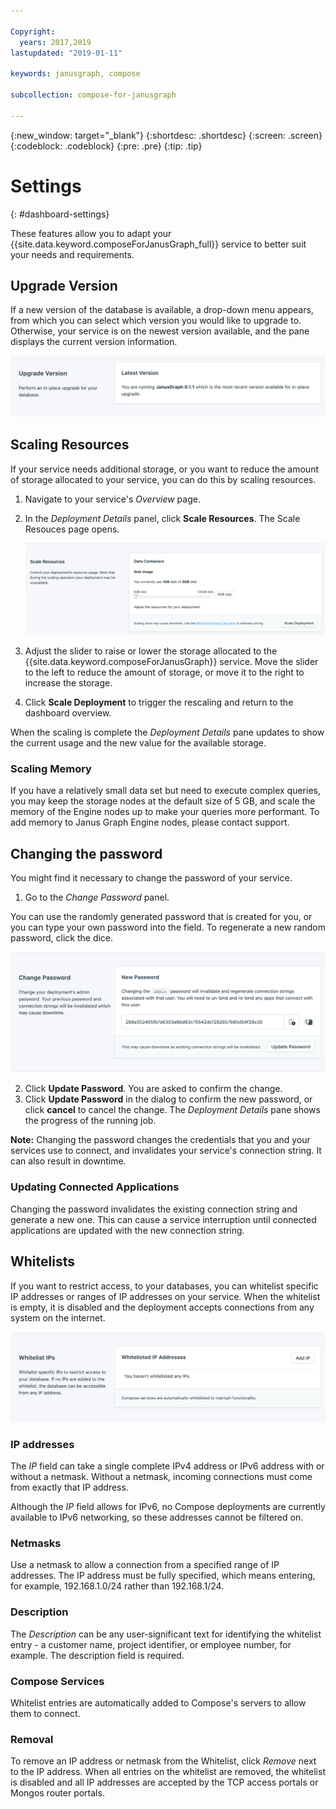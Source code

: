 ```yaml
---

Copyright:
  years: 2017,2019
lastupdated: "2019-01-11"

keywords: janusgraph, compose

subcollection: compose-for-janusgraph

---
```


{:new_window: target="_blank"}
{:shortdesc: .shortdesc}
{:screen: .screen}
{:codeblock: .codeblock}
{:pre: .pre}
{:tip: .tip}

# Settings
{: #dashboard-settings}

These features allow you to adapt your {{site.data.keyword.composeForJanusGraph_full}} service to better suit your needs and requirements.


## Upgrade Version

If a new version of the database is available, a drop-down menu appears, from which you can select which version you would like to upgrade to. Otherwise, your service is on the newest version available, and the pane displays the current version information.

![The Version pane](./images/janusgraph-version-show.png "The Version pane")


## Scaling Resources

If your service needs additional storage, or you want to reduce the amount of storage allocated to your service, you can do this by scaling resources.

1. Navigate to your service's _Overview_ page.
2. In the _Deployment Details_ panel, click **Scale Resources**. The Scale Resouces page opens.

    ![The Scale Resources page](./images/janusgraph-scale-show.png "The Scale Resources page")

3. Adjust the slider to raise or lower the storage allocated to the {{site.data.keyword.composeForJanusGraph}} service. Move the slider to the left to reduce the amount of storage, or move it to the right to increase the storage.
4. Click **Scale Deployment** to trigger the rescaling and return to the dashboard overview. 

When the scaling is complete the _Deployment Details_ pane updates to show the current usage and the new value for the available storage.

### Scaling Memory

If you have a relatively small data set but need to execute complex queries, you may keep the storage nodes at the default size of 5 GB, and scale the memory of the Engine nodes up to make your queries more performant. To add memory to Janus Graph Engine nodes, please contact support.


## Changing the password

You might find it necessary to change the password of your service.

1. Go to the _Change Password_ panel. 

  You can use the randomly generated password that is created for you, or you can type your own password into the field. To regenerate a new random password, click the dice. 
  
  ![Updating the JanusGraph password](./images/janusgraph-update-password.png "The automatic password generator")

2. Click **Update Password**. You are asked to confirm the change.
3. Click **Update Password** in the dialog to confirm the new password, or click **cancel** to cancel the change. The _Deployment Details_ pane shows the progress of the running job.

**Note:** Changing the password changes the credentials that you and your services use to connect, and invalidates your service's connection string. It can also result in downtime.

### Updating Connected Applications

Changing the password invalidates the existing connection string and generate a new one. This can cause a service interruption until connected applications are updated with the new connection string.


## Whitelists

If you want to restrict access, to your databases, you can whitelist specific IP addresses or ranges of IP addresses on your service. When the whitelist is empty, it is disabled and the deployment accepts connections from any system on the internet.

![Whitelisting IPs](./images/janusgraph-whitelist-show.png "The whitelist fields.")

### IP addresses
The *IP* field can take a single complete IPv4 address or IPv6 address with or without a netmask. Without a netmask, incoming connections must come from exactly that IP address. 

Although the *IP* field allows for IPv6, no Compose deployments are currently available to IPv6 networking, so these addresses cannot be filtered on.

### Netmasks

Use a netmask to allow a connection from a specified range of IP addresses. The IP address must be fully specified, which means entering, for example, 192.168.1.0/24 rather than 192.168.1/24.

### Description
The *Description* can be any user-significant text for identifying the whitelist entry - a customer name, project identifier, or employee number, for example. The description field is required.

### Compose Services
Whitelist entries are automatically added to Compose's servers to allow them to connect.

### Removal
To remove an IP address or netmask from the Whitelist, click *Remove* next to the IP address.
When all entries on the whitelist are removed, the whitelist is disabled and all IP addresses are accepted by the TCP access portals or Mongos router portals.
